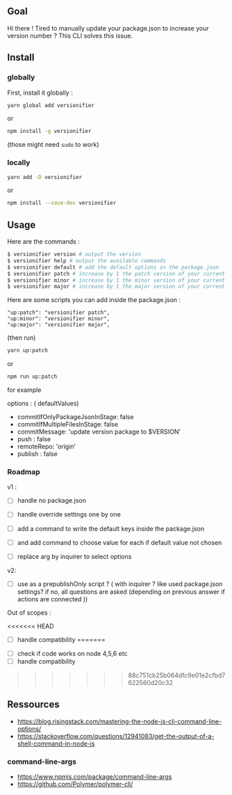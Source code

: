 ## Goal

Hi there !
Tired to manually update your package.json to increase your version number ?
This CLI solves this issue.

## Install

### globally

First, install it globally :

```bash
yarn global add versionifier
```

or

```bash
npm install -g versionifier
```

(those might need `sudo` to work)

### locally

```bash
yarn add -D versionifier
```

or

```bash
npm install --save-dev versionifier
```

## Usage

Here are the commands :

```bash
$ versionifier version # output the version
$ versionifier help # output the available commands
$ versionifier default # add the default options in the package.json
$ versionifier patch # increase by 1 the patch version of your current package.json
$ versionifier minor # increase by 1 the minor version of your current package.json
$ versionifier major # increase by 1 the major version of your current package.json
```

Here are some scripts you can add inside the package.json :

```
"up:patch": "versionifier patch",
"up:minor": "versionifier minor",
"up:major": "versionifier major",
```

(then run)

```bash
yarn up:patch
```

or

```bash
npm run up:patch
```

for example

options : ( defaultValues)

-   commitIfOnlyPackageJsonInStage: false
-   commitIfMultipleFilesInStage: false
-   commitMessage: 'update version package to $VERSION'
-   push : false
-   remoteRepo: 'origin'
-   publish : false

### Roadmap

v1 :

-   [ ] handle no package.json
-   [ ] handle override settings one by one
-   [ ] add a command to write the default keys inside the package.json
-   [ ] and add command to choose value for each if default value not chosen


* [ ] replace arg by inquirer to select options

v2:

-   [ ] use as a prepublishOnly script ? ( with inquirer ? like used package.json settings? if no, all questions are asked (depending on previous answer if actions are connected ))

Out of scopes :

<<<<<<< HEAD
*   [ ] handle compatibility
=======
-   [ ] check if code works on node 4,5,6 etc
-   [ ] handle compatibility
>>>>>>> 88c751cb25b064dfc9e01e2cfbd7622560d20c32

## Ressources

-   https://blog.risingstack.com/mastering-the-node-js-cli-command-line-options/
-   https://stackoverflow.com/questions/12941083/get-the-output-of-a-shell-command-in-node-js

### command-line-args

-   https://www.npmjs.com/package/command-line-args
-   https://github.com/Polymer/polymer-cli/
